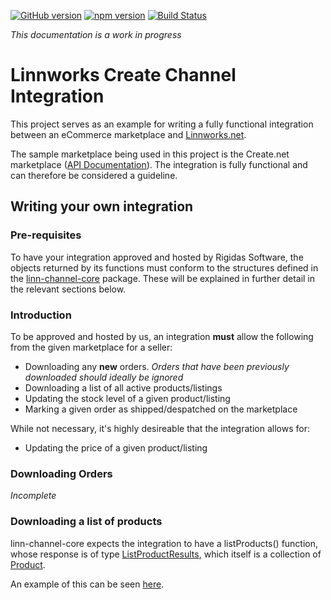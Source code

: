 [![GitHub version](https://badge.fury.io/gh/RigidasSoftware%2Flinn-channel-create.svg)](https://badge.fury.io/gh/RigidasSoftware%2Flinn-channel-create)
[![npm version](https://badge.fury.io/js/linn-channel-create.svg)](https://badge.fury.io/js/linn-channel-create)
[![Build Status](https://travis-ci.org/RigidasSoftware/linn-channel-create.svg?branch=master)](https://travis-ci.org/RigidasSoftware/linn-channel-create)

_This documentation is a work in progress_ 


# Linnworks Create Channel Integration #

This project serves as an example for writing a fully functional integration between an eCommerce marketplace and [Linnworks.net](https://www.linnworks.net).

The sample marketplace being used in this project is the Create.net marketplace ([API Documentation](http://developers.create.net/API-Documentation)). The integration is fully functional and can therefore be considered a guideline.

## Writing your own integration ##

### Pre-requisites ###

To have your integration approved and hosted by Rigidas Software, the objects returned by its functions must conform to the structures defined in the [linn-channel-core](https://github.com/RigidasSoftware/linn-channel-core) package. These will be explained in further detail in the relevant sections below.

### Introduction ###

To be approved and hosted by us, an integration **must** allow the following from the given marketplace for a seller: 

* Downloading any **new** orders. _Orders that have been previously downloaded should ideally be ignored_
* Downloading a list of all active products/listings
* Updating the stock level of a given product/listing
* Marking a given order as shipped/despatched on the marketplace

While not necessary, it's highly desireable that the integration allows for: 

* Updating the price of a given product/listing

### Downloading Orders ###

_Incomplete_

### Downloading a list of products ###

linn-channel-core expects the integration to have a listProducts() function, whose response is of type [ListProductResults](https://github.com/RigidasSoftware/linn-channel-core/blob/master/ListProductsResult.js), which itself is a collection of [Product](https://github.com/RigidasSoftware/linn-channel-core/blob/master/Product.js).

An example of this can be seen [here](lib/create.js#L46).
